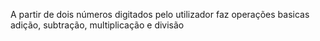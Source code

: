 A partir de dois números digitados pelo utilizador faz operações basicas adição, subtração, multiplicação e divisão
